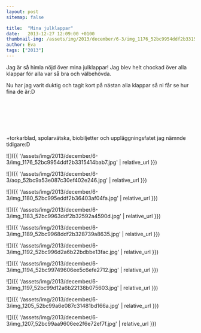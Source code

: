```yaml
---
layout: post
sitemap: false

title:  "Mina julklappar"
date:   2013-12-27 12:09:00 +0100
thumbnail-img: /assets/img/2013/december/6-3/img_1176_52bc9954ddf2b3315414bab7.jpg
author: Eva
tags: ["2013"]
---
```


Jag är så himla nöjd över mina julklappar! Jag blev helt chockad över alla klappar för alla var så bra och välbehövda. 




Nu har jag varit duktig och tagit kort på nästan alla klappar så ni får se hur fina de är:D
















 














































 
















 










+torkarblad, spolarvätska, biobiljetter och uppläggningsfatet jag nämnde tidigare:D

![]({{ '/assets/img/2013/december/6-3/img_1176_52bc9954ddf2b3315414bab7.jpg'  | relative_url }})

![]({{ '/assets/img/2013/december/6-3/aop_52bc9a53e087c30ef402e246.jpg'  | relative_url }})

![]({{ '/assets/img/2013/december/6-3/img_1180_52bc995eddf2b36403af04fa.jpg'  | relative_url }})

![]({{ '/assets/img/2013/december/6-3/img_1183_52bc9963ddf2b32592a4590d.jpg'  | relative_url }})

![]({{ '/assets/img/2013/december/6-3/img_1189_52bc9968ddf2b328739a8635.jpg'  | relative_url }})

![]({{ '/assets/img/2013/december/6-3/img_1192_52bc996d2a6b22bdbbe13fac.jpg'  | relative_url }})

![]({{ '/assets/img/2013/december/6-3/img_1194_52bc99749606ee5c6efe2712.jpg'  | relative_url }})

![]({{ '/assets/img/2013/december/6-3/img_1197_52bc99d12a6b22138b075603.jpg'  | relative_url }})

![]({{ '/assets/img/2013/december/6-3/img_1205_52bc99a6e087c31481bd166a.jpg'  | relative_url }})

![]({{ '/assets/img/2013/december/6-3/img_1207_52bc99aa9606ee2f6e72ef7f.jpg'  | relative_url }})


